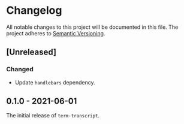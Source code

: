 # Changelog

All notable changes to this project will be documented in this file.
The project adheres to [Semantic Versioning](http://semver.org/spec/v2.0.0.html).

## [Unreleased]

### Changed

- Update `handlebars` dependency.

## 0.1.0 - 2021-06-01

The initial release of `term-transcript`.
